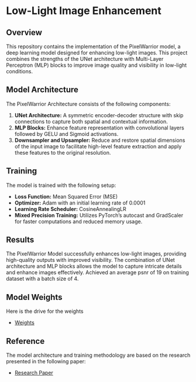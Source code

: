 # Low-Light Image Enhancement

## Overview
This repository contains the implementation of the PixelWarrior model, a deep learning model designed for enhancing low-light images. This project combines the strengths of the UNet architecture with Multi-Layer Perceptron (MLP) blocks to improve image quality and visibility in low-light conditions.

## Model Architecture
The PixelWarrior Architecture consists of the following components:
1. **UNet Architecture:** A symmetric encoder-decoder structure with skip connections to capture both spatial and contextual information.
2. **MLP Blocks:** Enhance feature representation with convolutional layers followed by GELU and Sigmoid activations.
3. **Downsampler and Upsampler:** Reduce and restore spatial dimensions of the input image to facilitate high-level feature extraction and apply these features to the original resolution.

## Training
The model is trained with the following setup:
- **Loss Function:** Mean Squared Error (MSE)
- **Optimizer:** Adam with an initial learning rate of 0.0001
- **Learning Rate Scheduler:** CosineAnnealingLR
- **Mixed Precision Training:** Utilizes PyTorch’s autocast and GradScaler for faster computations and reduced memory usage.

## Results
The PixelWarrior Model successfully enhances low-light images, providing high-quality outputs with improved visibility. The combination of UNet architecture and MLP blocks allows the model to capture intricate details and enhance images effectively. Achieved an average psnr of 19 on training dataset with a batch size of 4.

## Model Weights 
Here is the drive for the weights 
- [Weights](https://drive.google.com/file/d/1qdkIVcsLLzZ-K9s9mFAKP_MDnAbKG_ct/view?usp=sharing)

## Reference
The model architecture and training methodology are based on the research presented in the following paper:
- [Research Paper](https://arxiv.org/pdf/2404.14248)


